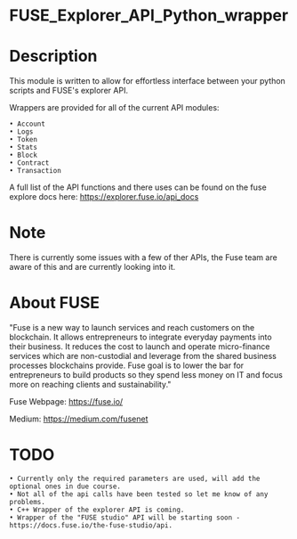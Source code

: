 # FUSE_Explorer_API_Python_wrapper

# Description
This module is written to allow for effortless interface between your python scripts and FUSE's explorer API.

Wrappers are provided for all of the current API modules:
```
• Account
• Logs
• Token
• Stats
• Block
• Contract
• Transaction
```

A full list of the API functions and there uses can be found on the fuse explore docs here: https://explorer.fuse.io/api_docs

# Note
There is currently some issues with a few of ther APIs, the Fuse team are aware of this and are currently looking into it.

# About FUSE
"Fuse is a new way to launch services and reach customers on the blockchain. It allows entrepreneurs to integrate everyday payments into their business. It reduces the cost to launch and operate micro-finance services which are non-custodial and leverage from the shared business processes blockchains provide. Fuse goal is to lower the bar for entrepreneurs to build products so they spend less money on IT and focus more on reaching clients and sustainability."

Fuse Webpage: https://fuse.io/

Medium: https://medium.com/fusenet

# TODO
```
• Currently only the required parameters are used, will add the optional ones in due course.
• Not all of the api calls have been tested so let me know of any problems.
• C++ Wrapper of the explorer API is coming.
• Wrapper of the "FUSE studio" API will be starting soon - https://docs.fuse.io/the-fuse-studio/api.
```
